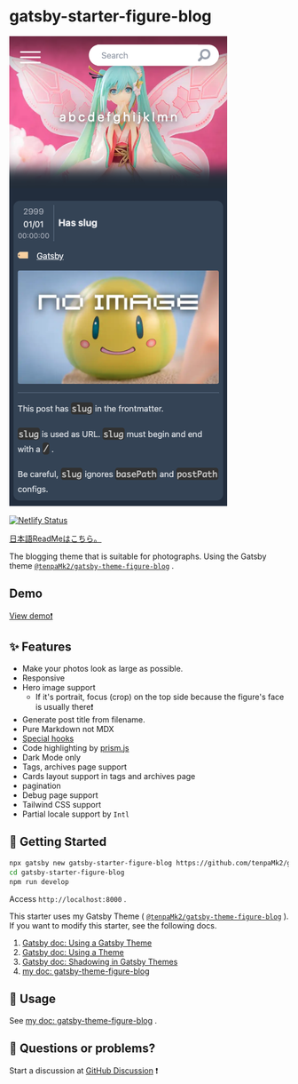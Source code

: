 # gatsby-starter-figure-blog

![exmaple-1](./images/example-1.png)

[![Netlify Status](https://api.netlify.com/api/v1/badges/93c732b9-5632-4167-8407-f6debcbea0aa/deploy-status)](https://app.netlify.com/sites/gatsby-starter-figure-blog/deploys)

[日本語ReadMeはこちら。](./README-ja.md)

The blogging theme that is suitable for photographs.
Using the Gatsby theme
[`@tenpaMk2/gatsby-theme-figure-blog`](https://github.com/tenpaMk2/gatsby-theme-figure-blog)
.

## Demo

[View demo❗](https://gatsby-starter-figure-blog.netlify.app/)

## ✨ Features

- Make your photos look as large as possible.
- Responsive
- Hero image support
  - If it's portrait, focus (crop) on the top side because the figure's face is usually there❗
- Generate post title from filename.
- Pure Markdown not MDX
- [Special hooks](https://github.com/tenpaMk2/gatsby-theme-figure-blog/tree/main/theme#special-hooks)
- Code highlighting by [prism.js](https://prismjs.com/)
- Dark Mode only
- Tags, archives page support
- Cards layout support in tags and archives page
- pagination
- Debug page support
- Tailwind CSS support
- Partial locale support by `Intl`

## 🚀 Getting Started

```sh
npx gatsby new gatsby-starter-figure-blog https://github.com/tenpaMk2/gatsby-starter-figure-blog
cd gatsby-starter-figure-blog
npm run develop
```

Access `http://localhost:8000` .

This starter uses my Gatsby Theme (
[`@tenpaMk2/gatsby-theme-figure-blog`](https://github.com/tenpaMk2/gatsby-theme-figure-blog)
).
If you want to modify this starter, see the following docs.

1. [Gatsby doc: Using a Gatsby Theme](https://www.gatsbyjs.com/docs/how-to/plugins-and-themes/using-a-gatsby-theme/)
2. [Gatsby doc: Using a Theme](https://www.gatsbyjs.com/tutorial/using-a-theme/)
3. [Gatsby doc: Shadowing in Gatsby Themes](https://www.gatsbyjs.com/docs/how-to/plugins-and-themes/shadowing/)
4. [my doc: gatsby-theme-figure-blog](https://github.com/tenpaMk2/gatsby-theme-figure-blog/tree/main/theme)

## 📝 Usage

See
[my doc: gatsby-theme-figure-blog](https://github.com/tenpaMk2/gatsby-theme-figure-blog/tree/main/theme)
.

## 🤔 Questions or problems?

Start a discussion at
[GitHub Discussion](https://github.com/tenpaMk2/gatsby-theme-figure-blog/discussions)
❗
